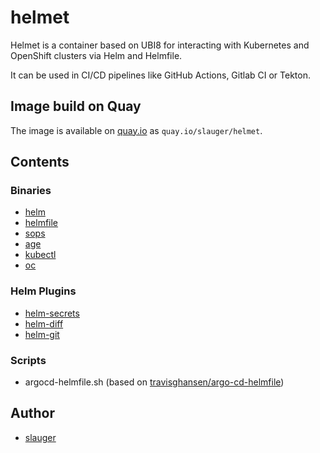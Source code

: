 # helmet

Helmet is a container based on UBI8 for interacting with Kubernetes and OpenShift clusters via Helm and Helmfile.

It can be used in CI/CD pipelines like GitHub Actions, Gitlab CI or Tekton.

## Image build on Quay

The image is available on [quay.io](https://quay.io/repository/slauger/helmet) as `quay.io/slauger/helmet`.

## Contents

### Binaries

  - [helm](https://github.com/helm/helm)
  - [helmfile](https://github.com/helmfile/helmfile)
  - [sops](https://github.com/mozilla/sops)
  - [age](https://github.com/FiloSottile/age)
  - [kubectl](https://github.com/kubernetes/kubectl)
  - [oc](https://mirror.openshift.com/pub/openshift-v4/x86_64/clients/ocp/)

### Helm Plugins

  - [helm-secrets](https://github.com/jkroepke/helm-secrets)
  - [helm-diff](https://github.com/databus23/helm-diff)
  - [helm-git](https://github.com/aslafy-z/helm-git)

### Scripts

  - argocd-helmfile.sh (based on [travisghansen/argo-cd-helmfile](https://github.com/travisghansen/argo-cd-helmfile))

## Author

  - [slauger](https://github.com/slauger)

